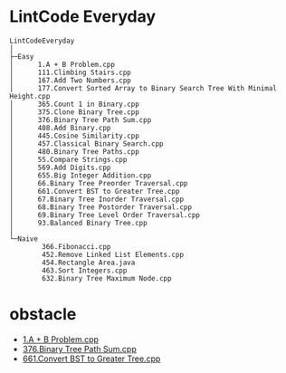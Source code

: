 # LintCode Everyday
```
LintCodeEveryday
│
├─Easy
│      1.A + B Problem.cpp
│      111.Climbing Stairs.cpp
│      167.Add Two Numbers.cpp
│      177.Convert Sorted Array to Binary Search Tree With Minimal Height.cpp
│      365.Count 1 in Binary.cpp
│      375.Clone Binary Tree.cpp
│      376.Binary Tree Path Sum.cpp
│      408.Add Binary.cpp
│      445.Cosine Similarity.cpp
│      457.Classical Binary Search.cpp
│      480.Binary Tree Paths.cpp
│      55.Compare Strings.cpp
│      569.Add Digits.cpp
│      655.Big Integer Addition.cpp
│      66.Binary Tree Preorder Traversal.cpp
│      661.Convert BST to Greater Tree.cpp
│      67.Binary Tree Inorder Traversal.cpp
│      68.Binary Tree Postorder Traversal.cpp
│      69.Binary Tree Level Order Traversal.cpp
│      93.Balanced Binary Tree.cpp
│
└─Naive
        366.Fibonacci.cpp
        452.Remove Linked List Elements.cpp
        454.Rectangle Area.java
        463.Sort Integers.cpp
        632.Binary Tree Maximum Node.cpp
```
# obstacle
- [1.A + B Problem.cpp](http://lintcode.com/problem/a-b-problem)
- [376.Binary Tree Path Sum.cpp](http://lintcode.com/problem/binary-tree-path-sum)
- [661.Convert BST to Greater Tree.cpp](http://lintcode.com/problem/convert-bst-to-greater-tree)
